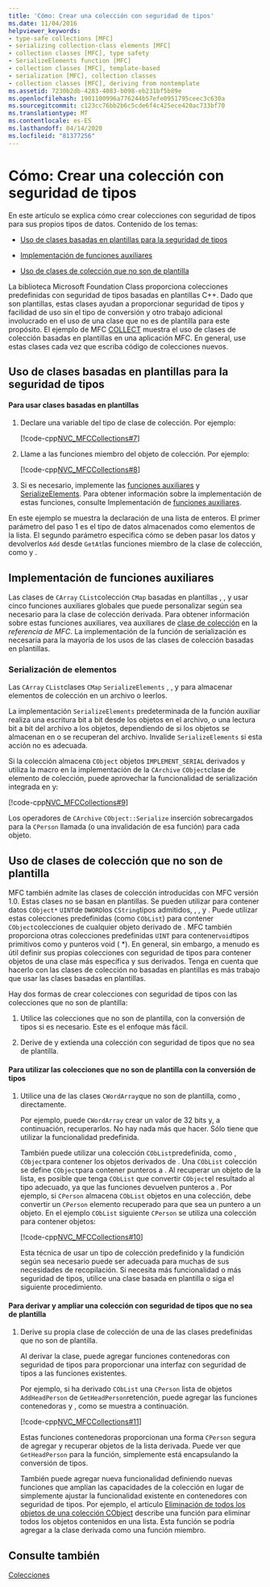 ```yaml
---
title: 'Cómo: Crear una colección con seguridad de tipos'
ms.date: 11/04/2016
helpviewer_keywords:
- type-safe collections [MFC]
- serializing collection-class elements [MFC]
- collection classes [MFC], type safety
- SerializeElements function [MFC]
- collection classes [MFC], template-based
- serialization [MFC], collection classes
- collection classes [MFC], deriving from nontemplate
ms.assetid: 7230b2db-4283-4083-b098-eb231bf5b89e
ms.openlocfilehash: 1901100996a776244b57efe0951795ceec3c630a
ms.sourcegitcommit: c123cc76bb2b6c5cde6f4c425ece420ac733bf70
ms.translationtype: MT
ms.contentlocale: es-ES
ms.lasthandoff: 04/14/2020
ms.locfileid: "81377256"
---
```

# <a name="how-to-make-a-type-safe-collection"></a>Cómo: Crear una colección con seguridad de tipos

En este artículo se explica cómo crear colecciones con seguridad de tipos para sus propios tipos de datos. Contenido de los temas:

- [Uso de clases basadas en plantillas para la seguridad de tipos](#_core_using_template.2d.based_classes_for_type_safety)

- [Implementación de funciones auxiliares](#_core_implementing_helper_functions)

- [Uso de clases de colección que no son de plantilla](#_core_using_nontemplate_collection_classes)

La biblioteca Microsoft Foundation Class proporciona colecciones predefinidas con seguridad de tipos basadas en plantillas C++. Dado que son plantillas, estas clases ayudan a proporcionar seguridad de tipos y facilidad de uso sin el tipo de conversión y otro trabajo adicional involucrado en el uso de una clase que no es de plantilla para este propósito. El ejemplo de MFC [COLLECT](../overview/visual-cpp-samples.md) muestra el uso de clases de colección basadas en plantillas en una aplicación MFC. En general, use estas clases cada vez que escriba código de colecciones nuevos.

## <a name="using-template-based-classes-for-type-safety"></a><a name="_core_using_template.2d.based_classes_for_type_safety"></a>Uso de clases basadas en plantillas para la seguridad de tipos

#### <a name="to-use-template-based-classes"></a>Para usar clases basadas en plantillas

1. Declare una variable del tipo de clase de colección. Por ejemplo:

   [!code-cpp[NVC_MFCCollections#7](../mfc/codesnippet/cpp/how-to-make-a-type-safe-collection_1.cpp)]

1. Llame a las funciones miembro del objeto de colección. Por ejemplo:

   [!code-cpp[NVC_MFCCollections#8](../mfc/codesnippet/cpp/how-to-make-a-type-safe-collection_2.cpp)]

1. Si es necesario, implemente las [funciones auxiliares](../mfc/reference/collection-class-helpers.md) y [SerializeElements](../mfc/reference/collection-class-helpers.md#serializeelements). Para obtener información sobre la implementación de estas funciones, consulte Implementación de [funciones auxiliares](#_core_implementing_helper_functions).

En este ejemplo se muestra la declaración de una lista de enteros. El primer parámetro del paso 1 es el tipo de datos almacenados como elementos de la lista. El segundo parámetro especifica cómo se deben pasar los datos y devolverlos `Add` desde `GetAt`las funciones miembro de la clase de colección, como y .

## <a name="implementing-helper-functions"></a><a name="_core_implementing_helper_functions"></a>Implementación de funciones auxiliares

Las clases de `CArray` `CList`colección `CMap` basadas en plantillas , , y usar cinco funciones auxiliares globales que puede personalizar según sea necesario para la clase de colección derivada. Para obtener información sobre estas funciones auxiliares, vea auxiliares de [clase de colección](../mfc/reference/collection-class-helpers.md) en la *referencia de MFC*. La implementación de la función de serialización es necesaria para la mayoría de los usos de las clases de colección basadas en plantillas.

### <a name="serializing-elements"></a><a name="_core_serializing_elements"></a>Serialización de elementos

Las `CArray` `CList`clases `CMap` `SerializeElements` , , y para almacenar elementos de colección en un archivo o leerlos.

La implementación `SerializeElements` predeterminada de la función auxiliar realiza una escritura bit a bit desde los objetos en el archivo, o una lectura bit a bit del archivo a los objetos, dependiendo de si los objetos se almacenan en o se recuperan del archivo. Invalide `SerializeElements` si esta acción no es adecuada.

Si la colección almacena `CObject` objetos `IMPLEMENT_SERIAL` derivados y utiliza la macro en la implementación de la `CArchive` `CObject`clase de elemento de colección, puede aprovechar la funcionalidad de serialización integrada en y:

[!code-cpp[NVC_MFCCollections#9](../mfc/codesnippet/cpp/how-to-make-a-type-safe-collection_3.cpp)]

Los operadores de `CArchive` `CObject::Serialize` inserción sobrecargados para la `CPerson` llamada (o una invalidación de esa función) para cada objeto.

## <a name="using-nontemplate-collection-classes"></a><a name="_core_using_nontemplate_collection_classes"></a>Uso de clases de colección que no son de plantilla

MFC también admite las clases de colección introducidas con MFC versión 1.0. Estas clases no se basan en plantillas. Se pueden utilizar para contener datos `CObject*` `UINT`de `DWORD`los `CString`tipos admitidos, , , y . Puede utilizar estas colecciones predefinidas (como `CObList`) para contener `CObject`colecciones de cualquier objeto derivado de . MFC también proporciona otras colecciones predefinidas `UINT` para contener`void`tipos primitivos como y punteros void ( *). En general, sin embargo, a menudo es útil definir sus propias colecciones con seguridad de tipos para contener objetos de una clase más específica y sus derivados. Tenga en cuenta que hacerlo con las clases de colección no basadas en plantillas es más trabajo que usar las clases basadas en plantillas.

Hay dos formas de crear colecciones con seguridad de tipos con las colecciones que no son de plantilla:

1. Utilice las colecciones que no son de plantilla, con la conversión de tipos si es necesario. Este es el enfoque más fácil.

1. Derive de y extienda una colección con seguridad de tipos que no sea de plantilla.

#### <a name="to-use-the-nontemplate-collections-with-type-casting"></a>Para utilizar las colecciones que no son de plantilla con la conversión de tipos

1. Utilice una de las clases `CWordArray`que no son de plantilla, como , directamente.

   Por ejemplo, puede `CWordArray` crear un valor de 32 bits y, a continuación, recuperarlos. No hay nada más que hacer. Sólo tiene que utilizar la funcionalidad predefinida.

   También puede utilizar una colección `CObList`predefinida, como , `CObject`para contener los objetos derivados de . Una `CObList` colección se define `CObject`para contener punteros a . Al recuperar un objeto de la lista, es posible que tenga `CObList` que convertir `CObject`el resultado al tipo adecuado, ya que las funciones devuelven punteros a . Por ejemplo, si `CPerson` almacena `CObList` objetos en una colección, debe convertir un `CPerson` elemento recuperado para que sea un puntero a un objeto. En el ejemplo `CObList` siguiente `CPerson` se utiliza una colección para contener objetos:

   [!code-cpp[NVC_MFCCollections#10](../mfc/codesnippet/cpp/how-to-make-a-type-safe-collection_4.cpp)]

   Esta técnica de usar un tipo de colección predefinido y la fundición según sea necesario puede ser adecuada para muchas de sus necesidades de recopilación. Si necesita más funcionalidad o más seguridad de tipos, utilice una clase basada en plantilla o siga el siguiente procedimiento.

#### <a name="to-derive-and-extend-a-nontemplate-type-safe-collection"></a>Para derivar y ampliar una colección con seguridad de tipos que no sea de plantilla

1. Derive su propia clase de colección de una de las clases predefinidas que no son de plantilla.

   Al derivar la clase, puede agregar funciones contenedoras con seguridad de tipos para proporcionar una interfaz con seguridad de tipos a las funciones existentes.

   Por ejemplo, si ha derivado `CObList` una `CPerson` lista de objetos `AddHeadPerson` de `GetHeadPerson`retención, puede agregar las funciones contenedoras y , como se muestra a continuación.

   [!code-cpp[NVC_MFCCollections#11](../mfc/codesnippet/cpp/how-to-make-a-type-safe-collection_5.h)]

   Estas funciones contenedoras proporcionan una forma `CPerson` segura de agregar y recuperar objetos de la lista derivada. Puede ver que `GetHeadPerson` para la función, simplemente está encapsulando la conversión de tipos.

   También puede agregar nueva funcionalidad definiendo nuevas funciones que amplían las capacidades de la colección en lugar de simplemente ajustar la funcionalidad existente en contenedores con seguridad de tipos. Por ejemplo, el artículo [Eliminación de todos los objetos de una colección CObject](../mfc/deleting-all-objects-in-a-cobject-collection.md) describe una función para eliminar todos los objetos contenidos en una lista. Esta función se podría agregar a la clase derivada como una función miembro.

## <a name="see-also"></a>Consulte también

[Colecciones](../mfc/collections.md)

